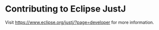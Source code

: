 # Contributing to Eclipse JustJ
Visit <https://www.eclipse.org/justj/?page=developer> for more information.
